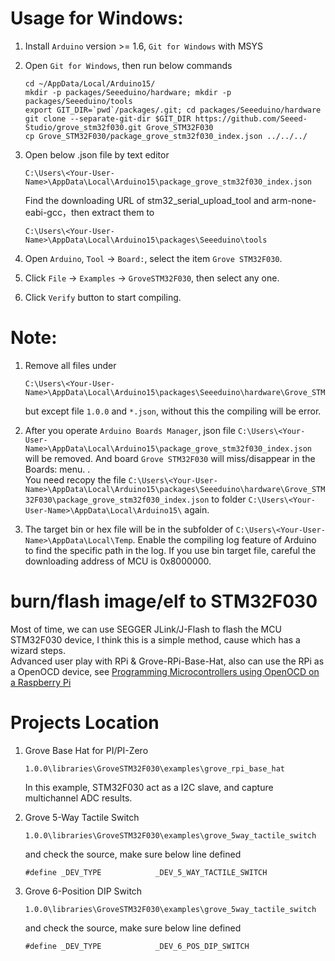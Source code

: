 # Usage for Windows:

1. Install `Arduino` version >= 1.6, `Git for Windows` with MSYS

2. Open `Git for Windows`, then run below commands
   ```
   cd ~/AppData/Local/Arduino15/
   mkdir -p packages/Seeeduino/hardware; mkdir -p packages/Seeeduino/tools
   export GIT_DIR=`pwd`/packages/.git; cd packages/Seeeduino/hardware
   git clone --separate-git-dir $GIT_DIR https://github.com/Seeed-Studio/grove_stm32f030.git Grove_STM32F030
   cp Grove_STM32F030/package_grove_stm32f030_index.json ../../../
   ```

4. Open below .json file by text editor
   ```
   C:\Users\<Your-User-Name>\AppData\Local\Arduino15\package_grove_stm32f030_index.json
   ```
   Find the downloading URL of stm32_serial_upload_tool and arm-none-eabi-gcc，then extract them to
   ```
   C:\Users\<Your-User-Name>\AppData\Local\Arduino15\packages\Seeeduino\tools
   ```

5. Open `Arduino`, `Tool` -> `Board:`, select the item `Grove STM32F030`.

6. Click `File` -> `Examples` -> `GroveSTM32F030`, then select any one.

7. Click `Verify` button to start compiling.


# Note:
1. Remove all files under
   ```
   C:\Users\<Your-User-Name>\AppData\Local\Arduino15\packages\Seeeduino\hardware\Grove_STM32F030\
   ```
   but except file `1.0.0` and `*.json`, without this the compiling will be error.

2. After you operate `Arduino Boards Manager`, json file
`C:\Users\<Your-User-Name>\AppData\Local\Arduino15\package_grove_stm32f030_index.json`
will be removed. And board `Grove STM32F030` will miss/disappear in the Boards: menu.
.<br>
You need recopy the file 
`C:\Users\<Your-User-Name>\AppData\Local\Arduino15\packages\Seeeduino\hardware\Grove_STM32F030\package_grove_stm32f030_index.json`
to folder
`C:\Users\<Your-User-Name>\AppData\Local\Arduino15\` again.

3. The target bin or hex file will be in the subfolder of `C:\Users\<Your-User-Name>\AppData\Local\Temp`.
Enable the compiling log feature of Arduino to find the specific path in the log.
If you use bin target file, careful the downloading address of MCU is 0x8000000.


# burn/flash image/elf to STM32F030
Most of time, we can use SEGGER JLink/J-Flash to flash the MCU STM32F030 device, I think this is a simple method, 
cause which has a wizard steps.  
Advanced user play with RPi & Grove-RPi-Base-Hat, also can use the RPi as a OpenOCD device, see
[Programming Microcontrollers using OpenOCD on a Raspberry Pi](https://learn.adafruit.com/programming-microcontrollers-using-openocd-on-raspberry-pi?view=all)


# Projects Location
1. Grove Base Hat for PI/PI-Zero
   ```
   1.0.0\libraries\GroveSTM32F030\examples\grove_rpi_base_hat
   ```
   In this example, STM32F030 act as a I2C slave, and capture multichannel ADC results.

2. Grove 5-Way Tactile Switch
   ```
   1.0.0\libraries\GroveSTM32F030\examples\grove_5way_tactile_switch
   ```
   and check the source, make sure below line defined 
   ```
   #define _DEV_TYPE			_DEV_5_WAY_TACTILE_SWITCH
   ```

3. Grove 6-Position DIP Switch
   ```
   1.0.0\libraries\GroveSTM32F030\examples\grove_5way_tactile_switch
   ```
   and check the source, make sure below line defined 
   ```
   #define _DEV_TYPE			_DEV_6_POS_DIP_SWITCH
   ```
